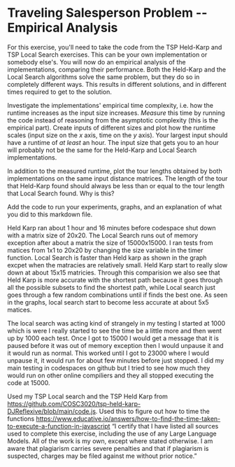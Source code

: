 # Traveling Salesperson Problem -- Empirical Analysis

For this exercise, you'll need to take the code from the TSP Held-Karp and TSP
Local Search exercises. This can be your own implementation or somebody else's.
You will now do an empirical analysis of the implementations, comparing their
performance. Both the Held-Karp and the Local Search algorithms solve the same
problem, but they do so in completely different ways. This results in different
solutions, and in different times required to get to the solution.

Investigate the implementations' empirical time complexity, i.e. how the runtime
increases as the input size increases. *Measure* this time by running the code
instead of reasoning from the asymptotic complexity (this is the empirical
part). Create inputs of different sizes and plot how the runtime scales (input
size on the $x$ axis, time on the $y$ axis). Your largest input should have a
runtime of *at least* an hour. The input size that gets you to an hour will
probably not be the same for the Held-Karp and Local Search implementations.

In addition to the measured runtime, plot the tour lengths obtained by both
implementations on the same input distance matrices. The length of the tour that
Held-Karp found should always be less than or equal to the tour length that
Local Search found. Why is this?

Add the code to run your experiments, graphs, and an explanation of what you did
to this markdown file.

Held Karp ran about 1 hour and 16 minutes before codespace shut down with a matrix size of 20x20. The Local Search runs out of memory exception after about a matrix the size of 15000x15000. I ran tests from matices from 1x1 to 20x20 by changing the size variable in the timer function. Local Search is faster than Held karp as shown in the graph excpet when the matracies are relatively small. Held Karp start to really slow down at about 15x15 matricies. Through this comparision we also see that Held Karp is more accurate with the shortest path because it goes through all the possible subsets to find the shortest path, while Local search just goes through a few random combinations until if finds the best one. As seen in the graphs, local search start to become less accurate at about 5x5 matices. 

The local search was acting kind of strangely in my testing I started at 1000 which is were I really started to see the time be a little more and then went up by 1000 each test. Once I got to 15000 I would get a message that it is paused  before it was out of memory exception then I would unpause it and it would run as normal. This worked until I got to 23000 where I would unpause it, it would run for about few minutes before just stopped. I did my main testing in codespaces on github but I tried to see how much they would run on other online compiliers and they all stopped executing the code at 15000.

Used my TSP Local search and the TSP Held Karp from https://github.com/COSC3020/tsp-held-karp-DJReflexive/blob/main/code.js. Used this to figure out how to time the functions https://www.educative.io/answers/how-to-find-the-time-taken-to-execute-a-function-in-javascript  “I certify that I have listed all sources used to complete this exercise, including the use of any Large Language Models. All of the work is my own, except where stated otherwise. I am aware that plagiarism carries severe penalties and that if plagiarism is suspected, charges may be filed against me without prior notice.”
